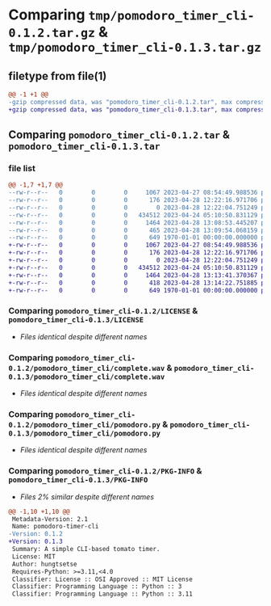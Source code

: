 # Comparing `tmp/pomodoro_timer_cli-0.1.2.tar.gz` & `tmp/pomodoro_timer_cli-0.1.3.tar.gz`

## filetype from file(1)

```diff
@@ -1 +1 @@
-gzip compressed data, was "pomodoro_timer_cli-0.1.2.tar", max compression
+gzip compressed data, was "pomodoro_timer_cli-0.1.3.tar", max compression
```

## Comparing `pomodoro_timer_cli-0.1.2.tar` & `pomodoro_timer_cli-0.1.3.tar`

### file list

```diff
@@ -1,7 +1,7 @@
--rw-r--r--   0        0        0     1067 2023-04-27 08:54:49.988536 pomodoro_timer_cli-0.1.2/LICENSE
--rw-r--r--   0        0        0      176 2023-04-28 12:22:16.971706 pomodoro_timer_cli-0.1.2/README.md
--rw-r--r--   0        0        0        0 2023-04-28 12:22:04.751249 pomodoro_timer_cli-0.1.2/pomodoro_timer_cli/__init__.py
--rw-r--r--   0        0        0   434512 2023-04-24 05:10:50.831129 pomodoro_timer_cli-0.1.2/pomodoro_timer_cli/complete.wav
--rw-r--r--   0        0        0     1464 2023-04-28 13:08:53.445207 pomodoro_timer_cli-0.1.2/pomodoro_timer_cli/pomodoro.py
--rw-r--r--   0        0        0      465 2023-04-28 13:09:54.068159 pomodoro_timer_cli-0.1.2/pyproject.toml
--rw-r--r--   0        0        0      649 1970-01-01 00:00:00.000000 pomodoro_timer_cli-0.1.2/PKG-INFO
+-rw-r--r--   0        0        0     1067 2023-04-27 08:54:49.988536 pomodoro_timer_cli-0.1.3/LICENSE
+-rw-r--r--   0        0        0      176 2023-04-28 12:22:16.971706 pomodoro_timer_cli-0.1.3/README.md
+-rw-r--r--   0        0        0        0 2023-04-28 12:22:04.751249 pomodoro_timer_cli-0.1.3/pomodoro_timer_cli/__init__.py
+-rw-r--r--   0        0        0   434512 2023-04-24 05:10:50.831129 pomodoro_timer_cli-0.1.3/pomodoro_timer_cli/complete.wav
+-rw-r--r--   0        0        0     1464 2023-04-28 13:13:41.370367 pomodoro_timer_cli-0.1.3/pomodoro_timer_cli/pomodoro.py
+-rw-r--r--   0        0        0      418 2023-04-28 13:14:22.751885 pomodoro_timer_cli-0.1.3/pyproject.toml
+-rw-r--r--   0        0        0      649 1970-01-01 00:00:00.000000 pomodoro_timer_cli-0.1.3/PKG-INFO
```

### Comparing `pomodoro_timer_cli-0.1.2/LICENSE` & `pomodoro_timer_cli-0.1.3/LICENSE`

 * *Files identical despite different names*

### Comparing `pomodoro_timer_cli-0.1.2/pomodoro_timer_cli/complete.wav` & `pomodoro_timer_cli-0.1.3/pomodoro_timer_cli/complete.wav`

 * *Files identical despite different names*

### Comparing `pomodoro_timer_cli-0.1.2/pomodoro_timer_cli/pomodoro.py` & `pomodoro_timer_cli-0.1.3/pomodoro_timer_cli/pomodoro.py`

 * *Files identical despite different names*

### Comparing `pomodoro_timer_cli-0.1.2/PKG-INFO` & `pomodoro_timer_cli-0.1.3/PKG-INFO`

 * *Files 2% similar despite different names*

```diff
@@ -1,10 +1,10 @@
 Metadata-Version: 2.1
 Name: pomodoro-timer-cli
-Version: 0.1.2
+Version: 0.1.3
 Summary: A simple CLI-based tomato timer.
 License: MIT
 Author: hungtsetse
 Requires-Python: >=3.11,<4.0
 Classifier: License :: OSI Approved :: MIT License
 Classifier: Programming Language :: Python :: 3
 Classifier: Programming Language :: Python :: 3.11
```

